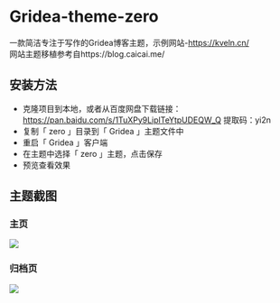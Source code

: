 # Gridea-theme-zero
一款简洁专注于写作的Gridea博客主题，示例网站-https://kveln.cn/</br>
网站主题移植参考自https://blog.caicai.me/
## 安装方法
- 克隆项目到本地，或者从百度网盘下载链接：https://pan.baidu.com/s/1TuXPy9LiplTeYtpUDEQW_Q 提取码：yi2n 
- 复制「 zero 」目录到「 Gridea 」主题文件中
- 重启「 Gridea 」客户端
- 在主题中选择「 zero 」主题，点击保存
- 预览查看效果
## 主题截图
### 主页
![](https://cdn.nlark.com/yuque/0/2019/png/302953/1564474125626-assets/web-upload/79b099ab-6413-4d54-b921-1a4081392cd1.png)
### 归档页
![](https://cdn.nlark.com/yuque/0/2019/png/302953/1564474365981-assets/web-upload/2d4ceb9e-ee45-46c9-9ba6-14ab12b48726.png)
